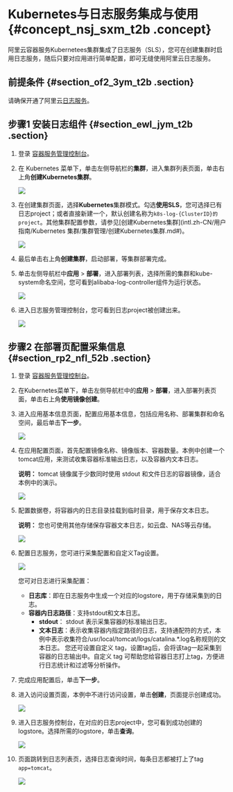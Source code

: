 # Kubernetes与日志服务集成与使用 {#concept_nsj_sxm_t2b .concept}

阿里云容器服务Kubernetees集群集成了日志服务（SLS），您可在创建集群时启用日志服务，随后只要对应用进行简单配置，即可无缝使用阿里云日志服务。

## 前提条件 {#section_of2_3ym_t2b .section}

请确保开通了阿里云[日志服务](https://www.aliyun.com/product/sls?spm=5176.8142029.search.1.e9396d3eHV0OlT)。

## 步骤1 安装日志组件 {#section_ewl_jym_t2b .section}

1.  登录 [容器服务管理控制台](https://cs.console.aliyun.com)。
2.  在 Kubernetes 菜单下，单击左侧导航栏的**集群**，进入集群列表页面，单击右上角**创建Kubernetes集群**。

    ![](http://static-aliyun-doc.oss-cn-hangzhou.aliyuncs.com/assets/img/17400/15368106189250_zh-CN.png)

3.  在创建集群页面，选择**Kubernetes**集群模式。勾选**使用SLS**，您可选择已有日志project；或者直接新建一个，默认创建名称为`k8s-log-{ClusterID}的project`。其他集群配置参数，请参见[创建Kubernetes集群](intl.zh-CN/用户指南/Kubernetes 集群/集群管理/创建Kubernetes集群.md#)。

    ![](http://static-aliyun-doc.oss-cn-hangzhou.aliyuncs.com/assets/img/17400/15368106189251_zh-CN.png)

4.  最后单击右上角**创建集群**，启动部署，等集群部署完成。
5.  单击左侧导航栏中**应用** \> **部署**，进入部署列表，选择所需的集群和kube-system命名空间，您可看到alibaba-log-controller组件为运行状态。

    ![](http://static-aliyun-doc.oss-cn-hangzhou.aliyuncs.com/assets/img/17400/15368106189449_zh-CN.png)

6.  进入日志服务管理控制台，您可看到日志project被创建出来。

    ![](http://static-aliyun-doc.oss-cn-hangzhou.aliyuncs.com/assets/img/17400/15368106189451_zh-CN.png)


## 步骤2 在部署页配置采集信息 {#section_rp2_nfl_52b .section}

1.  登录 [容器服务管理控制台](https://cs.console.aliyun.com)。
2.  在Kubernetes菜单下，单击左侧导航栏中的**应用** \> **部署**，进入部署列表页面，单击右上角**使用镜像创建**。
3.  进入应用基本信息页面，配置应用基本信息，包括应用名称、部署集群和命名空间，最后单击**下一步**。

    ![](http://static-aliyun-doc.oss-cn-hangzhou.aliyuncs.com/assets/img/17400/15368106189460_zh-CN.png)

4.  在应用配置页面，首先配置镜像名称、镜像版本、容器数量。本例中创建一个tomcat应用，来测试收集容器标准输出日志，以及容器内文本日志。

    **说明：** tomcat 镜像属于少数同时使用 stdout 和文件日志的容器镜像，适合本例中的演示。

    ![](http://static-aliyun-doc.oss-cn-hangzhou.aliyuncs.com/assets/img/17400/15368106189473_zh-CN.png)

5.  配置数据卷，将容器内的日志目录挂载到临时目录，用于保存文本日志。

    **说明：** 您也可使用其他存储保存容器文本日志，如云盘、NAS等云存储。

    ![](http://static-aliyun-doc.oss-cn-hangzhou.aliyuncs.com/assets/img/17400/15368106189474_zh-CN.png)

6.  配置日志服务，您可进行采集配置和自定义Tag设置。

    ![](http://static-aliyun-doc.oss-cn-hangzhou.aliyuncs.com/assets/img/17400/15368106189541_zh-CN.png)

    您可对日志进行采集配置：

    -   **日志库**：即在日志服务中生成一个对应的logstore，用于存储采集到的日志。
    -   **容器内日志路径**：支持stdout和文本日志。
        -   **stdout**： stdout 表示采集容器的标准输出日志。
        -   **文本日志**：表示收集容器内指定路径的日志，支持通配符的方式，本例中表示收集符合/usr/local/tomcat/logs/catalina.\*.log名称规则的文本日志。
    您还可设置自定义 tag，设置tag后，会将该tag一起采集到容器的日志输出中。自定义 tag 可帮助您给容器日志打上tag，方便进行日志统计和过滤等分析操作。

7.  完成应用配置后，单击**下一步**。
8.  进入访问设置页面，本例中不进行访问设置，单击**创建**，页面提示创建成功。

    ![](http://static-aliyun-doc.oss-cn-hangzhou.aliyuncs.com/assets/img/17400/15368106189564_zh-CN.png)

9.  进入日志服务控制台，在对应的日志project中，您可看到成功创建的logstore。选择所需的logstore，单击**查询**。

    ![](http://static-aliyun-doc.oss-cn-hangzhou.aliyuncs.com/assets/img/17400/15368106189567_zh-CN.png)

10. 页面跳转到日志列表页，选择日志查询时间，每条日志都被打上了tag `app=tomcat`。

    ![](http://static-aliyun-doc.oss-cn-hangzhou.aliyuncs.com/assets/img/17400/15368106199575_zh-CN.png)


